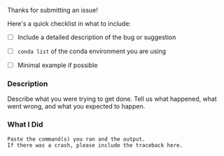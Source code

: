Thanks for submitting an issue!

Here's a quick checklist in what to include:

- [ ] Include a detailed description of the bug or suggestion
- [ ] `conda list` of the conda environment you are using
- [ ] Minimal example if possible


### Description

Describe what you were trying to get done.
Tell us what happened, what went wrong, and what you expected to happen.

### What I Did

```
Paste the command(s) you ran and the output.
If there was a crash, please include the traceback here.
```